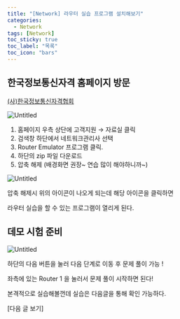 ```yaml
---
title: "[Network] 라우터 실습 프로그램 설치해보기"
categories:
  - Network
tags: [Network]
toc_sticky: true
toc_label: "목록"
toc_icon: "bars"
---
```


## 한국정보통신자격 홈페이지 방문

[(사)한국정보통신자격협회](https://www.icqa.or.kr/cn/)

![Untitled](https://s3-us-west-2.amazonaws.com/secure.notion-static.com/379d91db-999f-48b5-883b-0afbc63aa442/Untitled.png)

1. 홈페이지 우측 상단에 고객지원 → 자료실 클릭
2. 검색창 하단에서 네트워크관리사 선택
3. Router Emulator 프로그램 클릭.
4. 하단의 zip 파일 다운로드
5. 압축 해제 (배경화면 권장~ 연습 많이 해야하니까~)

![Untitled](https://s3-us-west-2.amazonaws.com/secure.notion-static.com/06858be2-4cb0-4e25-8f28-120c385039ca/Untitled.png)

압축 해제시 위의 아이콘이 나오게 되는데 해당 아이콘을 클릭하면

라우터 실습을 할 수 있는 프로그램이 열리게 된다.

## 데모 시험 준비

![Untitled](https://s3-us-west-2.amazonaws.com/secure.notion-static.com/c0665560-66a4-4be6-9da0-bafae87164d4/Untitled.png)

하단의 다음 버튼을 눌러 다음 단계로 이동 후 문제 풀이 가능 !

좌측에 있는 Router 1 을 눌러서 문제 풀이 시작하면 된다!

본격적으로 실습해볼껀데 실습은 다음글을 통해 확인 가능하다.

[다음 글 보기]

